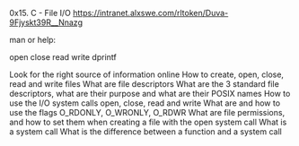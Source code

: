 0x15. C - File I/O
https://intranet.alxswe.com/rltoken/Duva-9Fjyskt39R__Nnazg

man or help:

open
close
read
write
dprintf

Look for the right source of information online
How to create, open, close, read and write files
What are file descriptors
What are the 3 standard file descriptors, what are their purpose and what are their POSIX names
How to use the I/O system calls open, close, read and write
What are and how to use the flags O_RDONLY, O_WRONLY, O_RDWR
What are file permissions, and how to set them when creating a file with the open system call
What is a system call
What is the difference between a function and a system call
